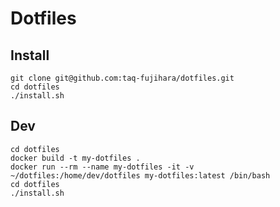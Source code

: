 # Dotfiles

## Install

```shell
git clone git@github.com:taq-fujihara/dotfiles.git
cd dotfiles
./install.sh
```

## Dev

```shell
cd dotfiles
docker build -t my-dotfiles .
docker run --rm --name my-dotfiles -it -v ~/dotfiles:/home/dev/dotfiles my-dotfiles:latest /bin/bash
cd dotfiles
./install.sh
```
